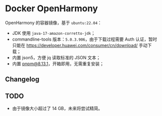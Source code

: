 # Docker OpenHarmony

OpenHarmony 的容器镜像，基于 `ubuntu:22.04`：
* JDK 使用 `java-17-amazon-corretto-jdk`；
* commandline-tools 版本：`5.0.3.906`，由于下载过程需要 Auth 认证，暂时只能在 https://developer.huawei.com/consumer/cn/download/ 手动下载；
* 内置 json5，方便 jq 读取标准的 JSON 文本；
* 内置 pnpm@8.13.1，开箱即用，无需重复安装；

## Changelog

## TODO

* 由于镜像大小超过了 14 GB，未来将尝试精简。


